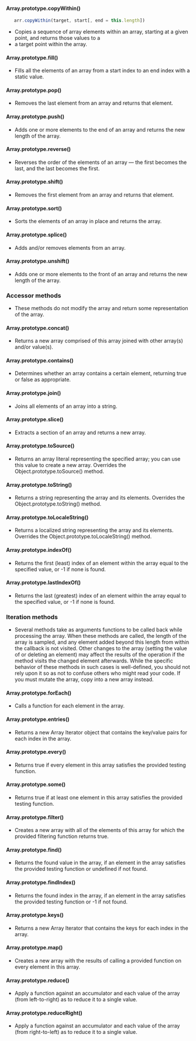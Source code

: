 #### Array.prototype.copyWithin() 
 ```javascript
    arr.copyWithin(target, start[, end = this.length])
 ```
  * Copies a sequence of array elements within an array, starting at a given point, and returns those values to a
  * a target point within the array.

#### Array.prototype.fill() 
  * Fills all the elements of an array from a start index to an end index with a static value.

#### Array.prototype.pop()
  * Removes the last element from an array and returns that element.

#### Array.prototype.push()
  * Adds one or more elements to the end of an array and returns the new length of the array.

#### Array.prototype.reverse()
  * Reverses the order of the elements of an array — the first becomes the last, and the last becomes the first.

#### Array.prototype.shift()
  * Removes the first element from an array and returns that element.

#### Array.prototype.sort()
  * Sorts the elements of an array in place and returns the array.

#### Array.prototype.splice()
  * Adds and/or removes elements from an array.
#### Array.prototype.unshift()
  * Adds one or more elements to the front of an array and returns the new length of the array.


### Accessor methods
* These methods do not modify the array and return some representation of the array.

#### Array.prototype.concat()
  * Returns a new array comprised of this array joined with other array(s) and/or value(s).

#### Array.prototype.contains() 
  * Determines whether an array contains a certain element, returning true or false as appropriate.

#### Array.prototype.join()
  * Joins all elements of an array into a string.

#### Array.prototype.slice()
  * Extracts a section of an array and returns a new array.

#### Array.prototype.toSource() 
  * Returns an array literal representing the specified array; you can use this value to create a new array. Overrides the Object.prototype.toSource() method.

#### Array.prototype.toString()
  * Returns a string representing the array and its elements. Overrides the Object.prototype.toString() method.

#### Array.prototype.toLocaleString()
  * Returns a localized string representing the array and its elements. Overrides the Object.prototype.toLocaleString() method.

#### Array.prototype.indexOf()
  * Returns the first (least) index of an element within the array equal to the specified value, or -1 if none is found.

#### Array.prototype.lastIndexOf()
  * Returns the last (greatest) index of an element within the array equal to the specified value, or -1 if none is found.


### Iteration methods
* Several methods take as arguments functions to be called back while processing the array. When these methods are called, the length of the array is sampled, and any element added beyond this length from within the callback is not visited. Other changes to the array (setting the value of or deleting an element) may affect the results of the operation if the method visits the changed element afterwards. While the specific behavior of these methods in such cases is well-defined, you should not rely upon it so as not to confuse others who might read your code. If you must mutate the array, copy into a new array instead.

#### Array.prototype.forEach()
  * Calls a function for each element in the array.

#### Array.prototype.entries() 
  * Returns a new Array Iterator object that contains the key/value pairs for each index in the array.

#### Array.prototype.every()
  * Returns true if every element in this array satisfies the provided testing function.

#### Array.prototype.some()
  * Returns true if at least one element in this array satisfies the provided testing function.

#### Array.prototype.filter()
  * Creates a new array with all of the elements of this array for which the provided filtering function returns true.

#### Array.prototype.find() 
  * Returns the found value in the array, if an element in the array satisfies the provided testing function or undefined if not found.

#### Array.prototype.findIndex() 
  * Returns the found index in the array, if an element in the array satisfies the provided testing function or -1 if not found.

#### Array.prototype.keys() 
  * Returns a new Array Iterator that contains the keys for each index in the array.

#### Array.prototype.map()
  * Creates a new array with the results of calling a provided function on every element in this array.

#### Array.prototype.reduce()
  * Apply a function against an accumulator and each value of the array (from left-to-right) as to reduce it to a single value.

#### Array.prototype.reduceRight()
  * Apply a function against an accumulator and each value of the array (from right-to-left) as to reduce it to a single value.
